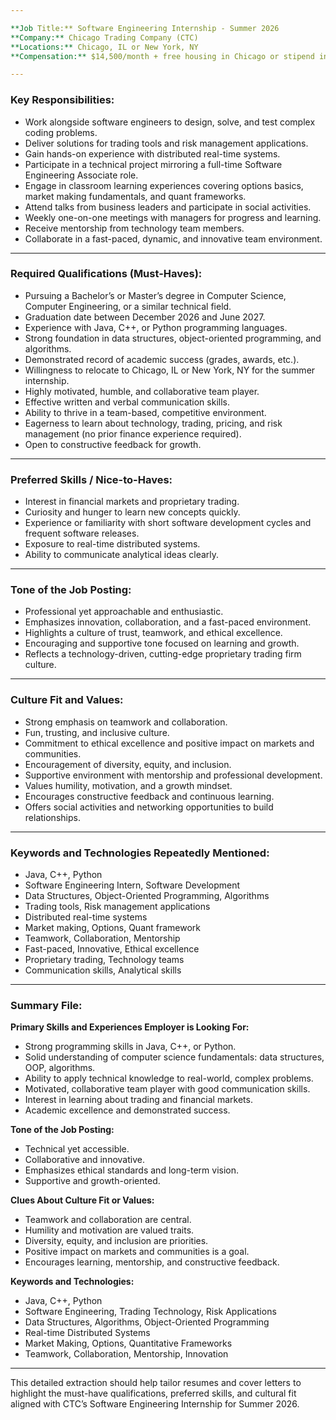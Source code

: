 ```yaml
---

**Job Title:** Software Engineering Internship - Summer 2026  
**Company:** Chicago Trading Company (CTC)  
**Locations:** Chicago, IL or New York, NY  
**Compensation:** $14,500/month + free housing in Chicago or stipend in New York + free meals and snacks

---
```


### Key Responsibilities:
- Work alongside software engineers to design, solve, and test complex coding problems.
- Deliver solutions for trading tools and risk management applications.
- Gain hands-on experience with distributed real-time systems.
- Participate in a technical project mirroring a full-time Software Engineering Associate role.
- Engage in classroom learning experiences covering options basics, market making fundamentals, and quant frameworks.
- Attend talks from business leaders and participate in social activities.
- Weekly one-on-one meetings with managers for progress and learning.
- Receive mentorship from technology team members.
- Collaborate in a fast-paced, dynamic, and innovative team environment.

---

### Required Qualifications (Must-Haves):
- Pursuing a Bachelor’s or Master’s degree in Computer Science, Computer Engineering, or a similar technical field.
- Graduation date between December 2026 and June 2027.
- Experience with Java, C++, or Python programming languages.
- Strong foundation in data structures, object-oriented programming, and algorithms.
- Demonstrated record of academic success (grades, awards, etc.).
- Willingness to relocate to Chicago, IL or New York, NY for the summer internship.
- Highly motivated, humble, and collaborative team player.
- Effective written and verbal communication skills.
- Ability to thrive in a team-based, competitive environment.
- Eagerness to learn about technology, trading, pricing, and risk management (no prior finance experience required).
- Open to constructive feedback for growth.

---

### Preferred Skills / Nice-to-Haves:
- Interest in financial markets and proprietary trading.
- Curiosity and hunger to learn new concepts quickly.
- Experience or familiarity with short software development cycles and frequent software releases.
- Exposure to real-time distributed systems.
- Ability to communicate analytical ideas clearly.

---

### Tone of the Job Posting:
- Professional yet approachable and enthusiastic.
- Emphasizes innovation, collaboration, and a fast-paced environment.
- Highlights a culture of trust, teamwork, and ethical excellence.
- Encouraging and supportive tone focused on learning and growth.
- Reflects a technology-driven, cutting-edge proprietary trading firm culture.

---

### Culture Fit and Values:
- Strong emphasis on teamwork and collaboration.
- Fun, trusting, and inclusive culture.
- Commitment to ethical excellence and positive impact on markets and communities.
- Encouragement of diversity, equity, and inclusion.
- Supportive environment with mentorship and professional development.
- Values humility, motivation, and a growth mindset.
- Encourages constructive feedback and continuous learning.
- Offers social activities and networking opportunities to build relationships.

---

### Keywords and Technologies Repeatedly Mentioned:
- Java, C++, Python
- Software Engineering Intern, Software Development
- Data Structures, Object-Oriented Programming, Algorithms
- Trading tools, Risk management applications
- Distributed real-time systems
- Market making, Options, Quant framework
- Teamwork, Collaboration, Mentorship
- Fast-paced, Innovative, Ethical excellence
- Proprietary trading, Technology teams
- Communication skills, Analytical skills

---

### Summary File:

**Primary Skills and Experiences Employer is Looking For:**
- Strong programming skills in Java, C++, or Python.
- Solid understanding of computer science fundamentals: data structures, OOP, algorithms.
- Ability to apply technical knowledge to real-world, complex problems.
- Motivated, collaborative team player with good communication skills.
- Interest in learning about trading and financial markets.
- Academic excellence and demonstrated success.

**Tone of the Job Posting:**
- Technical yet accessible.
- Collaborative and innovative.
- Emphasizes ethical standards and long-term vision.
- Supportive and growth-oriented.

**Clues About Culture Fit or Values:**
- Teamwork and collaboration are central.
- Humility and motivation are valued traits.
- Diversity, equity, and inclusion are priorities.
- Positive impact on markets and communities is a goal.
- Encourages learning, mentorship, and constructive feedback.

**Keywords and Technologies:**
- Java, C++, Python
- Software Engineering, Trading Technology, Risk Applications
- Data Structures, Algorithms, Object-Oriented Programming
- Real-time Distributed Systems
- Market Making, Options, Quantitative Frameworks
- Teamwork, Collaboration, Mentorship, Innovation

---

This detailed extraction should help tailor resumes and cover letters to highlight the must-have qualifications, preferred skills, and cultural fit aligned with CTC’s Software Engineering Internship for Summer 2026.